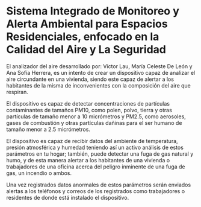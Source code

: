 # Sistema Integrado de Monitoreo y Alerta Ambiental para Espacios Residenciales, enfocado en la Calidad del Aire y La Seguridad


El analizador del aire desarrollado por: Víctor Lau, María Celeste De León y Ana Sofía Herrera, es un intento de crear un dispositivo capaz de analizar el aire circundante en una vivienda, siendo este capaz de alertar a los habitantes de la misma de inconvenientes con la composición del aire que respiran.

El dispositivo es capaz de detectar concentraciones de partículas contaminantes de tamaños PM10, como polen, polvo, tierra y otras partículas de tamaño menor a 10 micrómetros y PM2.5, como aerosoles, gases de combustión y otras partículas dañinas para el ser humano de tamaño menor a 2.5 micrómetros. 

El dispositivo es capaz de recibir datos del ambiente de temperatura, presión atmosférica y humedad teniendo así un activo análisis de estos parámetros en tu hogar; también, puede detectar una fuga de gas natural y humo, y de esta manera alertar a los habitantes de una vivienda o trabajadores de una oficina acerca del peligro inminente de una fuga de gas, un incendio o ambos.

Una vez registrados datos anormales de estos parámetros serán enviados alertas a los teléfonos y correos de los registrados como trabajadores o residentes de donde está instalado el dispositivo. 
